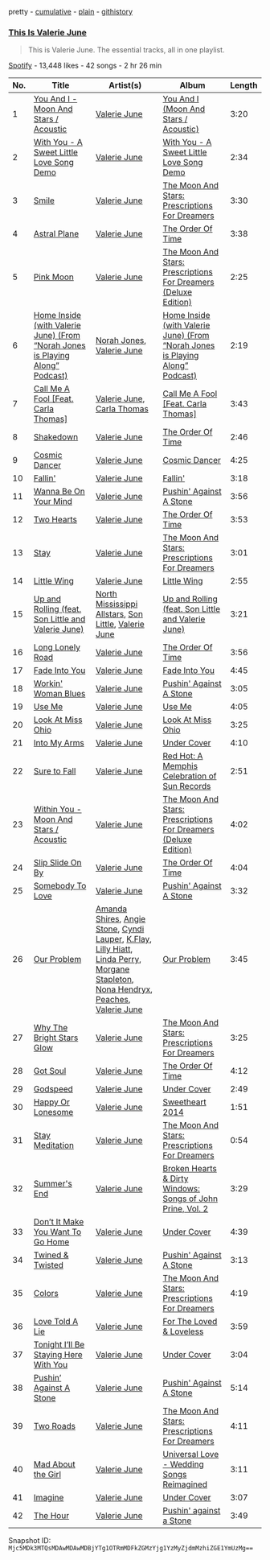 pretty - [cumulative](/playlists/cumulative/37i9dQZF1DZ06evO2QDdsY.md) - [plain](/playlists/plain/37i9dQZF1DZ06evO2QDdsY) - [githistory](https://github.githistory.xyz/mackorone/spotify-playlist-archive/blob/main/playlists/plain/37i9dQZF1DZ06evO2QDdsY)

### [This Is Valerie June](https://open.spotify.com/playlist/37i9dQZF1DZ06evO2QDdsY)

> This is Valerie June\. The essential tracks, all in one playlist.

[Spotify](https://open.spotify.com/user/spotify) - 13,448 likes - 42 songs - 2 hr 26 min

| No. | Title | Artist(s) | Album | Length |
|---|---|---|---|---|
| 1 | [You And I \- Moon And Stars / Acoustic](https://open.spotify.com/track/5E87q3c0yZ5n5m2Fuq2RMZ) | [Valerie June](https://open.spotify.com/artist/4QZdOCb3UacKbQ1ybDFAKM) | [You And I \(Moon And Stars / Acoustic\)](https://open.spotify.com/album/2U3hbvwpQPFlRexqPBNV1C) | 3:20 |
| 2 | [With You \- A Sweet Little Love Song Demo](https://open.spotify.com/track/1RbhQxFFJM7QNKALY5JebS) | [Valerie June](https://open.spotify.com/artist/4QZdOCb3UacKbQ1ybDFAKM) | [With You \- A Sweet Little Love Song Demo](https://open.spotify.com/album/3lQhFqO6d6t4FULaRHSAJJ) | 2:34 |
| 3 | [Smile](https://open.spotify.com/track/5MOHiX0uAj555wbYJyBnDy) | [Valerie June](https://open.spotify.com/artist/4QZdOCb3UacKbQ1ybDFAKM) | [The Moon And Stars: Prescriptions For Dreamers](https://open.spotify.com/album/3pjk4sukkPuJXmRhvvYEhO) | 3:30 |
| 4 | [Astral Plane](https://open.spotify.com/track/1ISGSSgVnZhyiOGSI8itNa) | [Valerie June](https://open.spotify.com/artist/4QZdOCb3UacKbQ1ybDFAKM) | [The Order Of Time](https://open.spotify.com/album/4TVWSt83FpSfocgA3omB0k) | 3:38 |
| 5 | [Pink Moon](https://open.spotify.com/track/5SW6BhWTAJenEneGruiijj) | [Valerie June](https://open.spotify.com/artist/4QZdOCb3UacKbQ1ybDFAKM) | [The Moon And Stars: Prescriptions For Dreamers \(Deluxe Edition\)](https://open.spotify.com/album/1zShXPlRJNXANZolct3VzL) | 2:25 |
| 6 | [Home Inside \(with Valerie June\) \(From “Norah Jones is Playing Along” Podcast\)](https://open.spotify.com/track/2e8hzjW6K0TFPZkwIa38o0) | [Norah Jones](https://open.spotify.com/artist/2Kx7MNY7cI1ENniW7vT30N), [Valerie June](https://open.spotify.com/artist/4QZdOCb3UacKbQ1ybDFAKM) | [Home Inside \(with Valerie June\) \(From “Norah Jones is Playing Along” Podcast\)](https://open.spotify.com/album/7zAu6xxacBn0nzZbwSZHEK) | 2:19 |
| 7 | [Call Me A Fool \[Feat\. Carla Thomas\]](https://open.spotify.com/track/3kuHcdkHwdnxSOFrPiHkoj) | [Valerie June](https://open.spotify.com/artist/4QZdOCb3UacKbQ1ybDFAKM), [Carla Thomas](https://open.spotify.com/artist/1QAGLCom3FHTTiuRFsjzOj) | [Call Me A Fool \[Feat\. Carla Thomas\]](https://open.spotify.com/album/0pSxVdyHM0NrcDQtCIU8Xl) | 3:43 |
| 8 | [Shakedown](https://open.spotify.com/track/6vyVxWBHLIqNdhy4IGz1LN) | [Valerie June](https://open.spotify.com/artist/4QZdOCb3UacKbQ1ybDFAKM) | [The Order Of Time](https://open.spotify.com/album/4TVWSt83FpSfocgA3omB0k) | 2:46 |
| 9 | [Cosmic Dancer](https://open.spotify.com/track/5jXqgEjfy9IPrBv5SQtYtT) | [Valerie June](https://open.spotify.com/artist/4QZdOCb3UacKbQ1ybDFAKM) | [Cosmic Dancer](https://open.spotify.com/album/2iYmMZu2Fmum7r6tFyZ2zn) | 4:25 |
| 10 | [Fallin'](https://open.spotify.com/track/2bmKof7OGfJGfPE3jNNsZu) | [Valerie June](https://open.spotify.com/artist/4QZdOCb3UacKbQ1ybDFAKM) | [Fallin'](https://open.spotify.com/album/6HvXWUQl5qiLKo58HWhR1U) | 3:18 |
| 11 | [Wanna Be On Your Mind](https://open.spotify.com/track/0sEkBF6SBgYoHTpJ7wfaXs) | [Valerie June](https://open.spotify.com/artist/4QZdOCb3UacKbQ1ybDFAKM) | [Pushin' Against A Stone](https://open.spotify.com/album/02ayfOwf2rHWQoQoP4PCwQ) | 3:56 |
| 12 | [Two Hearts](https://open.spotify.com/track/5oUk1qXeCE355VLhp5Q49E) | [Valerie June](https://open.spotify.com/artist/4QZdOCb3UacKbQ1ybDFAKM) | [The Order Of Time](https://open.spotify.com/album/4TVWSt83FpSfocgA3omB0k) | 3:53 |
| 13 | [Stay](https://open.spotify.com/track/0lXhdx5FL08z86AjpYPqRo) | [Valerie June](https://open.spotify.com/artist/4QZdOCb3UacKbQ1ybDFAKM) | [The Moon And Stars: Prescriptions For Dreamers](https://open.spotify.com/album/3pjk4sukkPuJXmRhvvYEhO) | 3:01 |
| 14 | [Little Wing](https://open.spotify.com/track/6W6xbvrkBXRXALFVDYXeMq) | [Valerie June](https://open.spotify.com/artist/4QZdOCb3UacKbQ1ybDFAKM) | [Little Wing](https://open.spotify.com/album/31ouv0slZULXCbafbGF0kF) | 2:55 |
| 15 | [Up and Rolling \(feat\. Son Little and Valerie June\)](https://open.spotify.com/track/2V5o61Yu0ddJDFz1Pi8T3N) | [North Mississippi Allstars](https://open.spotify.com/artist/714osTgzZrkyf3SGjggpfY), [Son Little](https://open.spotify.com/artist/4lujUKeO6nQAJXpq37Epn7), [Valerie June](https://open.spotify.com/artist/4QZdOCb3UacKbQ1ybDFAKM) | [Up and Rolling \(feat\. Son Little and Valerie June\)](https://open.spotify.com/album/6YgBwPmvrWQYRd2QeoiXpq) | 3:21 |
| 16 | [Long Lonely Road](https://open.spotify.com/track/4l0bi7g9dOp1L3QDBbCTjk) | [Valerie June](https://open.spotify.com/artist/4QZdOCb3UacKbQ1ybDFAKM) | [The Order Of Time](https://open.spotify.com/album/4TVWSt83FpSfocgA3omB0k) | 3:56 |
| 17 | [Fade Into You](https://open.spotify.com/track/2SF4jGzFzrTdOm7ivfIDqY) | [Valerie June](https://open.spotify.com/artist/4QZdOCb3UacKbQ1ybDFAKM) | [Fade Into You](https://open.spotify.com/album/0rBigYSvUtkuE4C8qvVg0L) | 4:45 |
| 18 | [Workin' Woman Blues](https://open.spotify.com/track/58KQWfgO3DEu4kHlsmQEXz) | [Valerie June](https://open.spotify.com/artist/4QZdOCb3UacKbQ1ybDFAKM) | [Pushin' Against A Stone](https://open.spotify.com/album/02ayfOwf2rHWQoQoP4PCwQ) | 3:05 |
| 19 | [Use Me](https://open.spotify.com/track/6dqJ50r54N2CrddT8XEtgc) | [Valerie June](https://open.spotify.com/artist/4QZdOCb3UacKbQ1ybDFAKM) | [Use Me](https://open.spotify.com/album/6MCzIFRAFlSQeXn7JrhXI0) | 4:05 |
| 20 | [Look At Miss Ohio](https://open.spotify.com/track/4V7GKEwhd4NTF6xBbQq1tF) | [Valerie June](https://open.spotify.com/artist/4QZdOCb3UacKbQ1ybDFAKM) | [Look At Miss Ohio](https://open.spotify.com/album/7LuDUHiZQ3e2OcrbwgzHIE) | 3:25 |
| 21 | [Into My Arms](https://open.spotify.com/track/5UpRKWaVwwLQMH7ME6Pxr0) | [Valerie June](https://open.spotify.com/artist/4QZdOCb3UacKbQ1ybDFAKM) | [Under Cover](https://open.spotify.com/album/6vw0q0HwJCJUmSfkjCKtwH) | 4:10 |
| 22 | [Sure to Fall](https://open.spotify.com/track/13RQs1T5nEDGq5JVBFHJEo) | [Valerie June](https://open.spotify.com/artist/4QZdOCb3UacKbQ1ybDFAKM) | [Red Hot: A Memphis Celebration of Sun Records](https://open.spotify.com/album/5i5GqRNs1ifV07HCQLQH6c) | 2:51 |
| 23 | [Within You \- Moon And Stars / Acoustic](https://open.spotify.com/track/3CGswhS4HazxivUCTfDlZq) | [Valerie June](https://open.spotify.com/artist/4QZdOCb3UacKbQ1ybDFAKM) | [The Moon And Stars: Prescriptions For Dreamers \(Deluxe Edition\)](https://open.spotify.com/album/1zShXPlRJNXANZolct3VzL) | 4:02 |
| 24 | [Slip Slide On By](https://open.spotify.com/track/3TEojRdSXcNyaDXZDqlr31) | [Valerie June](https://open.spotify.com/artist/4QZdOCb3UacKbQ1ybDFAKM) | [The Order Of Time](https://open.spotify.com/album/4TVWSt83FpSfocgA3omB0k) | 4:04 |
| 25 | [Somebody To Love](https://open.spotify.com/track/5n0zsZHAP1lUwc9cGuwxhr) | [Valerie June](https://open.spotify.com/artist/4QZdOCb3UacKbQ1ybDFAKM) | [Pushin' Against A Stone](https://open.spotify.com/album/02ayfOwf2rHWQoQoP4PCwQ) | 3:32 |
| 26 | [Our Problem](https://open.spotify.com/track/3ftHWoelVf9VdGx0xYpu1e) | [Amanda Shires](https://open.spotify.com/artist/5yN0nwLpUCaZ2gr67bndCN), [Angie Stone](https://open.spotify.com/artist/2hWr3AjjKOCVmWcwvuT4uM), [Cyndi Lauper](https://open.spotify.com/artist/2BTZIqw0ntH9MvilQ3ewNY), [K.Flay](https://open.spotify.com/artist/0pCNk4D3E2xtszsm6hMsWr), [Lilly Hiatt](https://open.spotify.com/artist/0bDtDHLE3cBlqZxyLUDf90), [Linda Perry](https://open.spotify.com/artist/5tfiJ40SRxluWNgA6ruvSo), [Morgane Stapleton](https://open.spotify.com/artist/2NMDcLqpSDPcPA3OMitdnX), [Nona Hendryx](https://open.spotify.com/artist/5pTDagkiVMJC5DJtSAdbXg), [Peaches](https://open.spotify.com/artist/1gkSl4XpHIHI4I1WQbfXOE), [Valerie June](https://open.spotify.com/artist/4QZdOCb3UacKbQ1ybDFAKM) | [Our Problem](https://open.spotify.com/album/4PgHxgeoL6DcrCEXPKiw2P) | 3:45 |
| 27 | [Why The Bright Stars Glow](https://open.spotify.com/track/7gYMQltOReqftzZDH3jWs8) | [Valerie June](https://open.spotify.com/artist/4QZdOCb3UacKbQ1ybDFAKM) | [The Moon And Stars: Prescriptions For Dreamers](https://open.spotify.com/album/3pjk4sukkPuJXmRhvvYEhO) | 3:25 |
| 28 | [Got Soul](https://open.spotify.com/track/64Z3YM5ZdbIRRdZKbPLxzq) | [Valerie June](https://open.spotify.com/artist/4QZdOCb3UacKbQ1ybDFAKM) | [The Order Of Time](https://open.spotify.com/album/4TVWSt83FpSfocgA3omB0k) | 4:12 |
| 29 | [Godspeed](https://open.spotify.com/track/6r2gdsL25eruBV8cBefbtY) | [Valerie June](https://open.spotify.com/artist/4QZdOCb3UacKbQ1ybDFAKM) | [Under Cover](https://open.spotify.com/album/6vw0q0HwJCJUmSfkjCKtwH) | 2:49 |
| 30 | [Happy Or Lonesome](https://open.spotify.com/track/4vzU9v60ThI1hzgGJZphI9) | [Valerie June](https://open.spotify.com/artist/4QZdOCb3UacKbQ1ybDFAKM) | [Sweetheart 2014](https://open.spotify.com/album/0qjDs1pSBA36pw3qL57LAx) | 1:51 |
| 31 | [Stay Meditation](https://open.spotify.com/track/2dm0jizi5StxHnOWuhub85) | [Valerie June](https://open.spotify.com/artist/4QZdOCb3UacKbQ1ybDFAKM) | [The Moon And Stars: Prescriptions For Dreamers](https://open.spotify.com/album/3pjk4sukkPuJXmRhvvYEhO) | 0:54 |
| 32 | [Summer's End](https://open.spotify.com/track/4XEJxDDGvxgAAUXJGMWg0h) | [Valerie June](https://open.spotify.com/artist/4QZdOCb3UacKbQ1ybDFAKM) | [Broken Hearts & Dirty Windows: Songs of John Prine, Vol\. 2](https://open.spotify.com/album/4hCtJiXI3q5gQAydvchzYh) | 3:29 |
| 33 | [Don’t It Make You Want To Go Home](https://open.spotify.com/track/1IiRdOcgZNojYYbVwU0w8Z) | [Valerie June](https://open.spotify.com/artist/4QZdOCb3UacKbQ1ybDFAKM) | [Under Cover](https://open.spotify.com/album/6vw0q0HwJCJUmSfkjCKtwH) | 4:39 |
| 34 | [Twined & Twisted](https://open.spotify.com/track/1odjg0Ct6jcXl9hK0nx02f) | [Valerie June](https://open.spotify.com/artist/4QZdOCb3UacKbQ1ybDFAKM) | [Pushin' Against A Stone](https://open.spotify.com/album/02ayfOwf2rHWQoQoP4PCwQ) | 3:13 |
| 35 | [Colors](https://open.spotify.com/track/0yVv3bVTl6VRiBJ1qSAWU3) | [Valerie June](https://open.spotify.com/artist/4QZdOCb3UacKbQ1ybDFAKM) | [The Moon And Stars: Prescriptions For Dreamers](https://open.spotify.com/album/3pjk4sukkPuJXmRhvvYEhO) | 4:19 |
| 36 | [Love Told A Lie](https://open.spotify.com/track/13AbPBJkIgSlvwZoW7z8GF) | [Valerie June](https://open.spotify.com/artist/4QZdOCb3UacKbQ1ybDFAKM) | [For The Loved & Loveless](https://open.spotify.com/album/77cwbGS06HijohXkm0oDM2) | 3:59 |
| 37 | [Tonight I’ll Be Staying Here With You](https://open.spotify.com/track/4BVuRNBQgO2XDhAQxC7c8z) | [Valerie June](https://open.spotify.com/artist/4QZdOCb3UacKbQ1ybDFAKM) | [Under Cover](https://open.spotify.com/album/6vw0q0HwJCJUmSfkjCKtwH) | 3:04 |
| 38 | [Pushin’ Against A Stone](https://open.spotify.com/track/0DhXt0ky95iGN2uhP41Nv3) | [Valerie June](https://open.spotify.com/artist/4QZdOCb3UacKbQ1ybDFAKM) | [Pushin' Against A Stone](https://open.spotify.com/album/02ayfOwf2rHWQoQoP4PCwQ) | 5:14 |
| 39 | [Two Roads](https://open.spotify.com/track/70mQOpzNZzO7FJvjmMWbY7) | [Valerie June](https://open.spotify.com/artist/4QZdOCb3UacKbQ1ybDFAKM) | [The Moon And Stars: Prescriptions For Dreamers](https://open.spotify.com/album/3pjk4sukkPuJXmRhvvYEhO) | 4:11 |
| 40 | [Mad About the Girl](https://open.spotify.com/track/2bNDCbxCEPMa0qBzh26MEm) | [Valerie June](https://open.spotify.com/artist/4QZdOCb3UacKbQ1ybDFAKM) | [Universal Love \- Wedding Songs Reimagined](https://open.spotify.com/album/1Roqqh9z76dk77g98fiR2E) | 3:11 |
| 41 | [Imagine](https://open.spotify.com/track/4xUsxA83y9Ea5qC6v8m6VG) | [Valerie June](https://open.spotify.com/artist/4QZdOCb3UacKbQ1ybDFAKM) | [Under Cover](https://open.spotify.com/album/6vw0q0HwJCJUmSfkjCKtwH) | 3:07 |
| 42 | [The Hour](https://open.spotify.com/track/4pn8AsvuA3JpMnK0pbVgsy) | [Valerie June](https://open.spotify.com/artist/4QZdOCb3UacKbQ1ybDFAKM) | [Pushin' against a Stone](https://open.spotify.com/album/4i19hM4eLMNUR3fgchdT6z) | 3:49 |

Snapshot ID: `Mjc5MDk3MTQsMDAwMDAwMDBjYTg1OTRmMDFkZGMzYjg1YzMyZjdmMzhiZGE1YmUzMg==`
